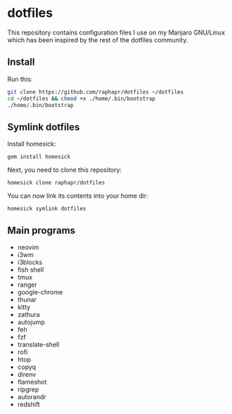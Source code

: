 # dotfiles

This repository contains configuration files I use on my Manjaro GNU/Linux which has been inspired by the rest of the dotfiles community.

## Install

Run this:

```bash
git clone https://github.com/raphapr/dotfiles ~/dotfiles
cd ~/dotfiles && chmod +x ./home/.bin/bootstrap
./home/.bin/bootstrap
```

## Symlink dotfiles

Install homesick:

`gem install homesick`

Next, you need to clone this repository:

`homesick clone raphapr/dotfiles`

You can now link its contents into your home dir:

`homesick symlink dotfiles`

## Main programs

* neovim
* i3wm
* i3blocks
* fish shell
* tmux
* ranger
* google-chrome
* thunar
* kitty
* zathura
* autojump
* feh
* fzf
* translate-shell
* rofi
* htop
* copyq
* direnv
* flameshot
* ripgrep
* autorandr
* redshift
